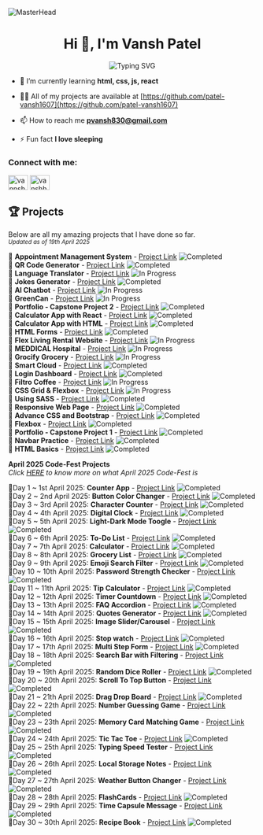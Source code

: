 ![MasterHead](https://1.bp.blogspot.com/-7A4WynwLsMw/XbBpCXG8fHI/AAAAAAAAMt4/uOa1bpLskYgrwGbllhSu2SDj_Mig8SXJQCLcBGAsYHQ/s1600/2000_600px.gif)
<h1 align="center">Hi 👋, I'm Vansh Patel</h1>
<p align="center">
<img src="https://readme-typing-svg.herokuapp.com?font=Fira+Code&pause=1000&color=3CDB85&center=true&vCenter=true&width=435&lines=Graphic+Designer;Full-Stack+Engineering+Student;Photographer;Videographer;Video+Editor;UI/UX+Designer;Proud+Developer;" alt="Typing SVG" />

- 🌱 I’m currently learning **html, css, js, react**

- 👨‍💻 All of my projects are available at [https://github.com/patel-vansh1607](https://github.com/patel-vansh1607)

- 📫 How to reach me **pvansh830@gmail.com**

- ⚡ Fun fact **I love sleeping**



</p>
<h3 align="left">Connect with me:</h3>
<p align="left">
<a href="https://instagram.com/vannshh.patell" target="blank"><img align="center" src="https://raw.githubusercontent.com/rahuldkjain/github-profile-readme-generator/master/src/images/icons/Social/instagram.svg" alt="vannshh.patell" height="30" width="40" /></a>
<a href="https://www.leetcode.com/vanshhhhh789" target="blank"><img align="center" src="https://raw.githubusercontent.com/rahuldkjain/github-profile-readme-generator/master/src/images/icons/Social/leet-code.svg" alt="vanshhhhh789" height="30" width="40" /></a>
</p>

## 🏆 Projects  
Below are all my amazing projects that I have done so far. <br>
<sub>_Updated as of 19th April 2025_</sub>

🔹 **Appointment Management System** - [Project Link](https://github.com/patel-vansh1607/appointment-management-system)  ![Completed](https://img.shields.io/badge/Completed-00C853?style=flat-square&color=00C853) <br>
🔹 **QR Code Generator** - [Project Link](https://github.com/patel-vansh1607/qr-code-generator)  ![Completed](https://img.shields.io/badge/Completed-00C853?style=flat-square&color=00C853) <br>
🔹 **Language Translator** - [Project Link](https://github.com/patel-vansh1607/language-translator)  ![In Progress](https://img.shields.io/badge/In%20Progress-FFA500?style=flat-square&color=FFA500) <br>
🔹 **Jokes Generator** - [Project Link](https://github.com/patel-vansh1607/jokes_generator)  ![Completed](https://img.shields.io/badge/Completed-00C853?style=flat-square&color=00C853) <br>
🔹 **AI Chatbot** - [Project Link](https://github.com/patel-vansh1607/open-ai) ![In Progress](https://img.shields.io/badge/In%20Progress-FFA500?style=flat-square&color=FFA500) <br>
🔹 **GreenCan** - [Project Link]( https://github.com/patel-vansh1607/greencan) ![In Progress](https://img.shields.io/badge/In%20Progress-FFA500?style=flat-square&color=FFA500) <br>
🔹 **Portfolio - Capstone Project 2** - [Project Link](https://github.com/patel-vansh1607/capstone-project-mod-1)  ![Completed](https://img.shields.io/badge/Completed-00C853?style=flat-square&color=00C853) <br>
🔹 **Calculator App with React** - [Project Link](https://github.com/patel-vansh1607/calculator-app-react)  ![Completed](https://img.shields.io/badge/Completed-00C853?style=flat-square&color=00C853) <br>
🔹 **Calculator App with HTML** - [Project Link](https://github.com/patel-vansh1607/calculator-app) ![Completed](https://img.shields.io/badge/Completed-00C853?style=flat-square&color=00C853) <br>
🔹 **HTML Forms** - [Project Link](https://github.com/patel-vansh1607/html-forms)  ![Completed](https://img.shields.io/badge/Completed-00C853?style=flat-square&color=00C853) <br>
🔹 **Flex Living Rental Website** - [Project Link](https://github.com/patel-vansh1607/flex-living-rental-website) ![In Progress](https://img.shields.io/badge/In%20Progress-FFA500?style=flat-square&color=FFA500) <br>
🔹 **MEDDICAL Hospital** - [Project Link](https://github.com/patel-vansh1607/MEDDICAL-hospital-website) ![In Progress](https://img.shields.io/badge/In%20Progress-FFA500?style=flat-square&color=FFA500) <br>
🔹 **Grocify Grocery** - [Project Link](https://github.com/patel-vansh1607/grocify-grocery) ![In Progress](https://img.shields.io/badge/In%20Progress-FFA500?style=flat-square&color=FFA500) <br>
🔹 **Smart Cloud** - [Project Link](https://github.com/patel-vansh1607/smart-cloud) ![Completed](https://img.shields.io/badge/Completed-00C853?style=flat-square&color=00C853) <br>
🔹 **Login Dashboard** - [Project Link](https://github.com/patel-vansh1607/login-dashboard) ![Completed](https://img.shields.io/badge/Completed-00C853?style=flat-square&color=00C853) <br>
🔹 **Filtro Coffee** - [Project Link](https://github.com/patel-vansh1607/filtro-coffee-website) ![In Progress](https://img.shields.io/badge/In%20Progress-FFA500?style=flat-square&color=FFA500) <br>
🔹 **CSS Grid & Flexbox** - [Project Link](https://github.com/patel-vansh1607/filtro-coffee-website) ![In Progress](https://img.shields.io/badge/In%20Progress-FFA500?style=flat-square&color=FFA500) <br>
🔹 **Using SASS** - [Project Link](https://github.com/patel-vansh1607/using-sass-) ![Completed](https://img.shields.io/badge/Completed-00C853?style=flat-square&color=00C853) <br>
🔹 **Responsive Web Page** - [Project Link](https://github.com/patel-vansh1607/responsive-web-page) ![Completed](https://img.shields.io/badge/Completed-00C853?style=flat-square&color=00C853) <br>
🔹 **Advance CSS and Bootstrap** - [Project Link](https://github.com/patel-vansh1607/adv-css-and-bootstrap) ![Completed](https://img.shields.io/badge/Completed-00C853?style=flat-square&color=00C853) <br>
🔹 **Flexbox** - [Project Link](https://github.com/patel-vansh1607/online-exam-flexbox) ![Completed](https://img.shields.io/badge/Completed-00C853?style=flat-square&color=00C853) <br>
🔹 **Portfolio - Capstone Project 1** - [Project Link](https://github.com/patel-vansh1607/portfolio-1) ![Completed](https://img.shields.io/badge/Completed-00C853?style=flat-square&color=00C853) <br>
🔹 **Navbar Practice** - [Project Link](https://github.com/patel-vansh1607/nav-bar) ![Completed](https://img.shields.io/badge/Completed-00C853?style=flat-square&color=00C853) <br>
🔹 **HTML Basics** - [Project Link](https://github.com/patel-vansh1607/week-2-html) ![Completed](https://img.shields.io/badge/Completed-00C853?style=flat-square&color=00C853) <br>

**April 2025 Code-Fest Projects** <br>
_Click [HERE](https://github.com/patel-vansh1607/code-fest) to know more on what April 2025 Code-Fest is_

🔹Day 1 ~ 1st April 2025: **Counter App** - [Project Link](https://github.com/patel-vansh1607/counter-app)  ![Completed](https://img.shields.io/badge/Completed-00C853?style=flat-square&color=00C853) <br>
🔹Day 2 ~ 2nd April 2025: **Button Color Changer** - [Project Link](https://github.com/patel-vansh1607/button-color-changer)  ![Completed](https://img.shields.io/badge/Completed-00C853?style=flat-square&color=00C853) <br>
🔹Day 3 ~ 3rd April 2025: **Character Counter** - [Project Link](https://github.com/patel-vansh1607/character-counter)  ![Completed](https://img.shields.io/badge/Completed-00C853?style=flat-square&color=00C853) <br>
🔹Day 4 ~ 4th April 2025: **Digital Clock** - [Project Link](https://github.com/patel-vansh1607/digital-clock)  ![Completed](https://img.shields.io/badge/Completed-00C853?style=flat-square&color=00C853) <br>
🔹Day 5 ~ 5th April 2025: **Light-Dark Mode Toogle** - [Project Link](https://github.com/patel-vansh1607/light-dark-mode-toogle)  ![Completed](https://img.shields.io/badge/Completed-00C853?style=flat-square&color=00C853) <br>
🔹Day 6 ~ 6th April 2025: **To-Do List** - [Project Link](https://github.com/patel-vansh1607/to-do-list)  ![Completed](https://img.shields.io/badge/Completed-00C853?style=flat-square&color=00C853) <br>
🔹Day 7 ~ 7th April 2025: **Calculator** - [Project Link](https://github.com/patel-vansh1607/calculator-react)  ![Completed](https://img.shields.io/badge/Completed-00C853?style=flat-square&color=00C853) <br>
🔹Day 8 ~ 8th April 2025: **Grocery List** - [Project Link](https://github.com/patel-vansh1607/grocery-list)  ![Completed](https://img.shields.io/badge/Completed-00C853?style=flat-square&color=00C853) <br>
🔹Day 9 ~ 9th April 2025: **Emoji Search Filter** - [Project Link](https://github.com/patel-vansh1607/emoji-search-filter)  ![Completed](https://img.shields.io/badge/Completed-00C853?style=flat-square&color=00C853) <br>
🔹Day 10 ~ 10th April 2025: **Password Strength Checker** - [Project Link](https://github.com/patel-vansh1607/password-strength-checker)  ![Completed](https://img.shields.io/badge/Completed-00C853?style=flat-square&color=00C853) <br>
🔹Day 11 ~ 11th April 2025: **Tip Calculator** - [Project Link](https://github.com/patel-vansh1607/tip-calculator)  ![Completed](https://img.shields.io/badge/Completed-00C853?style=flat-square&color=00C853) <br>
🔹Day 12 ~ 12th April 2025: **Timer Countdown** - [Project Link](https://github.com/patel-vansh1607/timer-countdown)  ![Completed](https://img.shields.io/badge/Completed-00C853?style=flat-square&color=00C853) <br>
🔹Day 13 ~ 13th April 2025: **FAQ Accordion** - [Project Link](https://github.com/patel-vansh1607/faq-accordion)  ![Completed](https://img.shields.io/badge/Completed-00C853?style=flat-square&color=00C853) <br>
🔹Day 14 ~ 14th April 2025: **Quotes Generator** - [Project Link](https://github.com/patel-vansh1607/quotes-generator)  ![Completed](https://img.shields.io/badge/Completed-00C853?style=flat-square&color=00C853) <br>
🔹Day 15 ~ 15th April 2025: **Image Slider/Carousel** - [Project Link](https://github.com/patel-vansh1607/image-carousel)  ![Completed](https://img.shields.io/badge/Completed-00C853?style=flat-square&color=00C853) <br>
🔹Day 16 ~ 16th April 2025: **Stop watch** - [Project Link](https://github.com/patel-vansh1607/stopwatch)  ![Completed](https://img.shields.io/badge/Completed-00C853?style=flat-square&color=00C853) <br>
🔹Day 17 ~ 17th April 2025: **Multi Step Form** - [Project Link](https://github.com/patel-vansh1607/multi-step-form)  ![Completed](https://img.shields.io/badge/Completed-00C853?style=flat-square&color=00C853) <br>
🔹Day 18 ~ 18th April 2025: **Search Bar with Filtering** - [Project Link](http://github.com/patel-vansh1607/search-bar-w-filtering)  ![Completed](https://img.shields.io/badge/Completed-00C853?style=flat-square&color=00C853) <br>
🔹Day 19 ~ 19th April 2025: **Random Dice Roller** - [Project Link](https://github.com/patel-vansh1607/random-dice-roller)  ![Completed](https://img.shields.io/badge/Completed-00C853?style=flat-square&color=00C853) <br>
🔹Day 20 ~ 20th April 2025: **Scroll To Top Button** - [Project Link](https://github.com/patel-vansh1607/scroll-to-top)  ![Completed](https://img.shields.io/badge/Completed-00C853?style=flat-square&color=00C853) <br>
🔹Day 21 ~ 21th April 2025: **Drag Drop Board** - [Project Link](https://github.com/patel-vansh1607/drag-drop-board)  ![Completed](https://img.shields.io/badge/Completed-00C853?style=flat-square&color=00C853) <br>
🔹Day 22 ~ 22th April 2025: **Number Guessing Game** - [Project Link](https://github.com/patel-vansh1607/number-guessing-game)  ![Completed](https://img.shields.io/badge/Completed-00C853?style=flat-square&color=00C853) <br>
🔹Day 23 ~ 23th April 2025: **Memory Card Matching Game** - [Project Link](https://github.com/patel-vansh1607/memory-function-game)  ![Completed](https://img.shields.io/badge/Completed-00C853?style=flat-square&color=00C853) <br>
🔹Day 24 ~ 24th April 2025: **Tic Tac Toe** - [Project Link](https://github.com/patel-vansh1607/tic-tac-toe)  ![Completed](https://img.shields.io/badge/Completed-00C853?style=flat-square&color=00C853) <br>
🔹Day 25 ~ 25th April 2025: **Typing Speed Tester** - [Project Link](https://github.com/patel-vansh1607/typing-speed-tester)  ![Completed](https://img.shields.io/badge/Completed-00C853?style=flat-square&color=00C853) <br>
🔹Day 26 ~ 26th April 2025: **Local Storage Notes** - [Project Link](https://github.com/patel-vansh1607/notes-local-website)  ![Completed](https://img.shields.io/badge/Completed-00C853?style=flat-square&color=00C853) <br>
🔹Day 27 ~ 27th April 2025: **Weather Button Changer** - [Project Link](https://github.com/patel-vansh1607/weather-button-changer)  ![Completed](https://img.shields.io/badge/Completed-00C853?style=flat-square&color=00C853) <br>
🔹Day 28 ~ 28th April 2025: **FlashCards** - [Project Link](https://github.com/patel-vansh1607/flashcards)  ![Completed](https://img.shields.io/badge/Completed-00C853?style=flat-square&color=00C853) <br>
🔹Day 29 ~ 29th April 2025: **Time Capsule Message** - [Project Link](https://github.com/patel-vansh1607/time-capsule-note)  ![Completed](https://img.shields.io/badge/Completed-00C853?style=flat-square&color=00C853) <br>
🔹Day 30 ~ 30th April 2025: **Recipe Book** - [Project Link](https://github.com/patel-vansh1607/recipe-book)  ![Completed](https://img.shields.io/badge/Completed-00C853?style=flat-square&color=00C853) <br>
